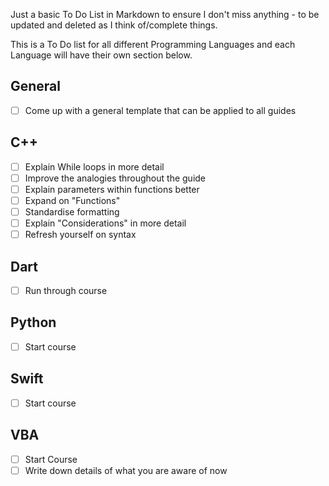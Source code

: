 Just a basic To Do List in Markdown to ensure I don't miss anything - to be updated and deleted as I think of/complete things.

This is a To Do list for all different Programming Languages and each Language will have their own section below.

## General
- [ ] Come up with a general template that can be applied to   all guides

## C++
- [ ] Explain While loops in more detail
- [ ] Improve the analogies throughout the guide
- [ ] Explain parameters within functions better
- [ ] Expand on "Functions"
- [ ] Standardise formatting
- [ ] Explain "Considerations" in more detail
- [ ] Refresh yourself on syntax

## Dart
- [ ] Run through course

## Python
- [ ] Start course

## Swift
- [ ] Start course

## VBA
- [ ] Start Course
- [ ] Write down details of what you are aware of now
